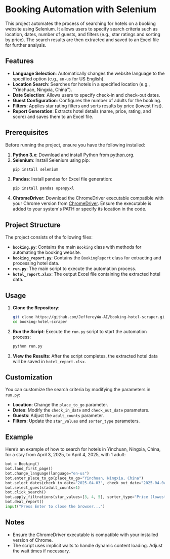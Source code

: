 # Booking Automation with Selenium

This project automates the process of searching for hotels on a booking website using Selenium. It allows users to specify search criteria such as location, dates, number of guests, and filters (e.g., star ratings and sorting by price). The search results are then extracted and saved to an Excel file for further analysis.

## Features

- **Language Selection**: Automatically changes the website language to the specified option (e.g., `en-us` for US English).
- **Location Search**: Searches for hotels in a specified location (e.g., "Yinchuan, Ningxia, China").
- **Date Selection**: Allows users to specify check-in and check-out dates.
- **Guest Configuration**: Configures the number of adults for the booking.
- **Filters**: Applies star rating filters and sorts results by price (lowest first).
- **Report Generation**: Extracts hotel details (name, price, rating, and score) and saves them to an Excel file.

## Prerequisites

Before running the project, ensure you have the following installed:

1. **Python 3.x**: Download and install Python from [python.org](https://www.python.org/).
2. **Selenium**: Install Selenium using pip:
   ```bash
   pip install selenium
   ```
3. **Pandas**: Install pandas for Excel file generation:
   ```bash
   pip install pandas openpyxl
   ```
4. **ChromeDriver**: Download the ChromeDriver executable compatible with your Chrome version from [ChromeDriver](https://sites.google.com/chromium.org/driver/). Ensure the executable is added to your system's PATH or specify its location in the code.

## Project Structure

The project consists of the following files:

- **`booking.py`**: Contains the main `Booking` class with methods for automating the booking website.
- **`booking_report.py`**: Contains the `BookingReport` class for extracting and processing hotel data.
- **`run.py`**: The main script to execute the automation process.
- **`hotel_report.xlsx`**: The output Excel file containing the extracted hotel data.

## Usage

1. **Clone the Repository**:
   ```bash
   git clone https://github.com/JeffereyWu-AI/booking-hotel-scraper.git
   cd booking-hotel-scraper
   ```

2. **Run the Script**:
   Execute the `run.py` script to start the automation process:
   ```bash
   python run.py
   ```

3. **View the Results**:
   After the script completes, the extracted hotel data will be saved in `hotel_report.xlsx`.

## Customization

You can customize the search criteria by modifying the parameters in `run.py`:

- **Location**: Change the `place_to_go` parameter.
- **Dates**: Modify the `check_in_date` and `check_out_date` parameters.
- **Guests**: Adjust the `adult_counts` parameter.
- **Filters**: Update the `star_values` and `sorter_type` parameters.

## Example

Here’s an example of how to search for hotels in Yinchuan, Ningxia, China, for a stay from April 3, 2025, to April 4, 2025, with 1 adult:

```python
bot = Booking()
bot.land_first_page()
bot.change_language(language="en-us")
bot.enter_place_to_go(place_to_go="Yinchuan, Ningxia, China")
bot.select_dates(check_in_date="2025-04-03", check_out_date="2025-04-04")
bot.select_guests(adult_counts=1)
bot.click_search()
bot.apply_filtrations(star_values=[3, 4, 5], sorter_type="Price (lowest first)")
bot.deal_report()
input("Press Enter to close the browser...")
```

## Notes

- Ensure the ChromeDriver executable is compatible with your installed version of Chrome.
- The script uses implicit waits to handle dynamic content loading. Adjust the wait times if necessary.


 
